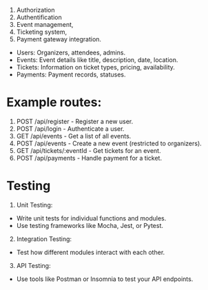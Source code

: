 1. Authorization
2. Authentification
3. Event management, 
4. Ticketing system,
5. Payment gateway integration.


- Users: Organizers, attendees, admins.
- Events: Event details like title, description, date, location.
- Tickets: Information on ticket types, pricing, availability.
- Payments: Payment records, statuses.

# Example routes:
1. POST /api/register - Register a new user.
2. POST /api/login - Authenticate a user.
3. GET /api/events - Get a list of all events.
4. POST /api/events - Create a new event (restricted to organizers).
5. GET /api/tickets/:eventId - Get tickets for an event.
6. POST /api/payments - Handle payment for a ticket.

# Testing
1. Unit Testing:
- Write unit tests for individual functions and modules.
- Use testing frameworks like Mocha, Jest, or Pytest.
2. Integration Testing:
- Test how different modules interact with each other.
3. API Testing:
- Use tools like Postman or Insomnia to test your API endpoints.